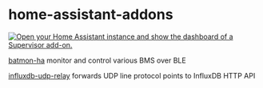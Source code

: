 # home-assistant-addons

  [![Open your Home Assistant instance and show the dashboard of a Supervisor add-on.](https://my.home-assistant.io/badges/supervisor_addon.svg)](https://my.home-assistant.io/redirect/supervisor_addon/?addon=2af0a32d_batmon&repository_url=https%3A%2F%2Fgithub.com%2Ffl4p%2Fhome-assistant-addons)

[batmon-ha](https://github.com/fl4p/batmon-ha/) monitor and control various BMS over BLE

[influxdb-udp-relay](https://github.com/fl4p/influxdb-udp-relay/) forwards UDP line protocol points to InfluxDB HTTP API
